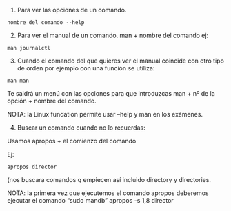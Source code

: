 1. Para ver las opciones de un comando.
```
nombre del comando --help
```
2. Para ver el manual de un comando.
man + nombre del comando
ej:
```
man journalctl
```
3. Cuando el comando del que quieres ver el manual coincide con otro tipo de orden por ejemplo con una función se utiliza:
```
man man
```
Te saldrá un menú con las opciones para que introduzcas man + nº de la opción + nombre del comando.

NOTA: la Linux fundation permite usar –help y man  en los exámenes.

4. Buscar un comando cuando no lo recuerdas:

Usamos apropos + el comienzo del comando

Ej:
```
apropos director
```

(nos buscara comandos q empiecen así incluido directory y directories.

NOTA: la primera vez que ejecutemos el comando apropos deberemos ejecutar el comando “sudo mandb”
apropos -s 1,8 director
